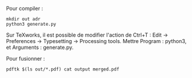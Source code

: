 Pour compiler :
```
mkdir out adr
python3 generate.py
```
Sur TeXworks, il est possible de modifier l'action de Ctrl+T : Edit -> Preferences -> Typesetting -> Processing tools. Mettre Program : python3, et Arguments : generate.py.

Pour fusionner :
```
pdftk $(ls out/*.pdf) cat output merged.pdf
```
